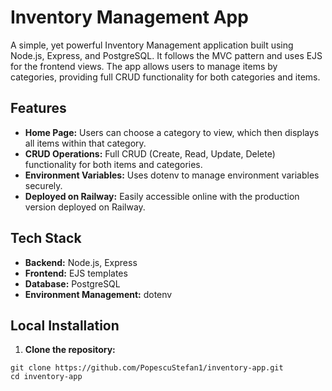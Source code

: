 # Inventory Management App

A simple, yet powerful Inventory Management application built using Node.js, Express, and PostgreSQL. It follows the MVC pattern and uses EJS for the frontend views. The app allows users to manage items by categories, providing full CRUD functionality for both categories and items.

## Features
- **Home Page:** Users can choose a category to view, which then displays all items within that category.
- **CRUD Operations:** Full CRUD (Create, Read, Update, Delete) functionality for both items and categories.
- **Environment Variables:** Uses dotenv to manage environment variables securely.
- **Deployed on Railway:** Easily accessible online with the production version deployed on Railway.

## Tech Stack
- **Backend:** Node.js, Express
- **Frontend:** EJS templates
- **Database:** PostgreSQL
- **Environment Management:** dotenv

## Local Installation
1. **Clone the repository:**
```
git clone https://github.com/PopescuStefan1/inventory-app.git
cd inventory-app
```
